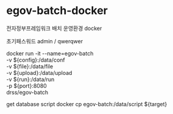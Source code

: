 # egov-batch-docker
전자정부프레임워크 배치 운영환경 docker

초기패스워드
admin / qwerqwer

docker run -it --name=egov-batch \
-v ${config}:/data/conf \
-v ${file}:/data/file \
-v ${upload}:/data/upload \
-v ${run}:/data/run \
-p ${port}:8080 \
drss/egov-batch

get database script 
docker cp egov-batch:/data/script ${target}
